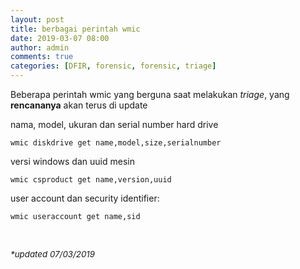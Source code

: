 ```yaml
---
layout: post
title: berbagai perintah wmic
date: 2019-03-07 08:00
author: admin
comments: true
categories: [DFIR, forensic, forensic, triage]
---
```

Beberapa perintah wmic yang berguna saat melakukan <em>triage</em>, yang <strong>rencananya</strong> akan terus di update<!--more-->

nama, model, ukuran dan serial number hard drive

<code>wmic diskdrive get name,model,size,serialnumber</code>

versi windows dan uuid mesin

<code>wmic csproduct get name,version,uuid</code>

user account dan security identifier:

<code>wmic useraccount get name,sid</code>

&nbsp;

<span style="font-size: 10pt;"><em>*updated 07/03/2019</em></span>
